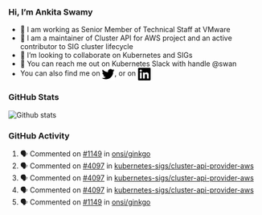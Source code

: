 ### Hi, I’m Ankita Swamy

- 💼 I am working as Senior Member of Technical Staff at VMware
- 👀 I am a maintainer of Cluster API for AWS project and an active contributor to SIG cluster lifecycle
- 💞️ I’m looking to collaborate on Kubernetes and SIGs
- 💬 You can reach me out on Kubernetes Slack with handle @swan
- You can also find me on <a href="https://twitter.com/SwamyAnkita" target="blank"><img align="center" src="https://raw.githubusercontent.com/Ankitasw/Ankitasw/master/svg/twitter.svg" alt="Ankitasw" height="25" width="25" color="#1DA1f2" /></a>, or on <a href="https://www.linkedin.com/in/Ankitaswamy/" target="blank"><img align="center" src="https://raw.githubusercontent.com/Ankitasw/Ankitasw/master/svg/linkedin.svg" alt="Ankitasw" height="25" width="25" /></a>

### GitHub Stats
![Github stats](https://github-readme-stats.vercel.app/api?username=Ankitasw&count_private=true&show_icons=true&theme=tokyonight)

### GitHub Activity 
<!--START_SECTION:activity-->
1. 🗣 Commented on [#1149](https://github.com/onsi/ginkgo/issues/1149) in [onsi/ginkgo](https://github.com/onsi/ginkgo)
2. 🗣 Commented on [#4097](https://github.com/kubernetes-sigs/cluster-api-provider-aws/issues/4097) in [kubernetes-sigs/cluster-api-provider-aws](https://github.com/kubernetes-sigs/cluster-api-provider-aws)
3. 🗣 Commented on [#4097](https://github.com/kubernetes-sigs/cluster-api-provider-aws/issues/4097) in [kubernetes-sigs/cluster-api-provider-aws](https://github.com/kubernetes-sigs/cluster-api-provider-aws)
4. 🗣 Commented on [#4097](https://github.com/kubernetes-sigs/cluster-api-provider-aws/issues/4097) in [kubernetes-sigs/cluster-api-provider-aws](https://github.com/kubernetes-sigs/cluster-api-provider-aws)
5. 🗣 Commented on [#1149](https://github.com/onsi/ginkgo/issues/1149) in [onsi/ginkgo](https://github.com/onsi/ginkgo)
<!--END_SECTION:activity-->
